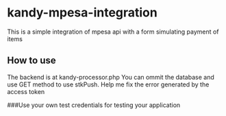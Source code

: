 # kandy-mpesa-integration

This is a simple integration of mpesa api with a form simulating payment of items

## How to use
The backend is at kandy-processor.php
You can ommit the database and use GET method to use stkPush.
Help me fix the error generated by the access token

###Use your own test credentials for testing your application
